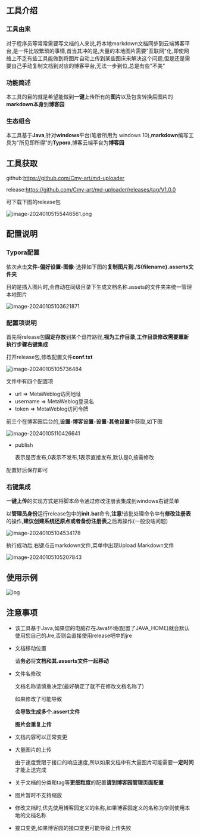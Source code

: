 ## 工具介绍

### 工具由来

对于程序员等常常需要写文档的人来说,将本地markdown文档同步到云端博客平台,是一件比较繁琐的事情,首当其冲的是,大量的本地图片需要"互联网"化,即使网络上不乏有些工具能做到将图片自动上传到某些图床来解决这个问题,但是还是需要自己手动复制文档到对应的博客平台,无法一步到位,总是有些"不美"

### 功能简述

本工具的目的就是希望能做到**一键**上传所有的**图片**以及包含转换后图片的**markdown本身**到**博客园**

### 生态组合

本工具基于**Java**,针对**windows**平台(笔者所用为 windows 10),**markdown**编写工具为"所见即所得"的**Typora**,博客云端平台为**博客园**

## 工具获取

github:https://github.com/Cmy-art/md-uploader

release:https://github.com/Cmy-art/md-uploader/releases/tag/V1.0.0

可下载下图的release包

![image-20240105155446561.png](https://img2023.cnblogs.com/blog/2320867/202401/2320867-20240105162450058-1209674483.png)

## 配置说明

### Typora配置

依次点击**文件-偏好设置-图像**-选择如下图的**复制图片到./${filename}.asserts文件夹**

目的是插入图片时,会自动在同级目录下生成文档名称.assets的文件夹来统一管理本地图片

![image-20240105103621871](https://img2023.cnblogs.com/blog/2320867/202401/2320867-20240105140656683-2107034637.png)

### 配置项说明

首先将release包**固定存放**到某个盘符路径,**视为工作目录**,**工作目录修改需要重新执行步骤右键集成**

打开release包,修改配置文件**conf.txt**

![image-20240105105736484](https://img2023.cnblogs.com/blog/2320867/202401/2320867-20240105140657173-1812124341.png)

文件中有四个配置项

- url => MetaWeblog访问地址
- username => MetaWeblog登录名
- token => MetaWeblog访问令牌

前三个在博客园后台的,**设置-博客设置-设置-其他设置**中获取,如下图

![image-20240105110426641](https://img2023.cnblogs.com/blog/2320867/202401/2320867-20240105140657491-1467486532.png)

- publish

  表示是否发布,0表示不发布,1表示直接发布,默认是0,按需修改

配置好后保存即可

### 右键集成

**一键上传**的实现方式是将脚本命令通过修改注册表集成到windows右键菜单

以**管理员身份**运行release包中的**init.ba**t命令,**注意**!该批处理命令中有**修改注册表**的操作,**建议创建系统还原点或者备份注册表**之后再操作(一般没啥问题)

![image-20240105104534178](https://img2023.cnblogs.com/blog/2320867/202401/2320867-20240105140657830-827974731.png)

执行成功后,右键点击markdown文件,菜单中出现Upload Markdown文件

![image-20240105105207843](https://img2023.cnblogs.com/blog/2320867/202401/2320867-20240105140658158-419119995.png)

## 使用示例

![log](https://img2023.cnblogs.com/blog/2320867/202401/2320867-20240105140658963-156889211.gif)

## 注意事项

- 该工具基于Java,如果您的电脑存在Java环境(配置了JAVA_HOME)就会默认使用您自己的Jre,否则会直接使用release吧中的jre

- 文档移动位置

  请**务必**将**文档和其.asserts文件一起移动**

- 文件名修改

  文档名称请慎重决定(最好确定了就不在修改文档名称了)

  如果修改了可能导致

  **会导致生成多个.assert文件**

  **图片会重复上传**

- 文档内容可以正常变更

- 大量图片的上传

  由于速度受限于接口的响应速度,所以如果文档中有大量图片可能需要**一定时间**才能上送完成

- 关于文档的分类和tag等**更细粒度**的配置**请到博客园管理页面配置**

- 图片暂时不支持缩放

- 修改文档时,优先使用博客园定义的名称,如果博客园定义的名称为空则使用本地的文档名称

- 接口变更,如果博客园的接口变更可能导致上传失败
